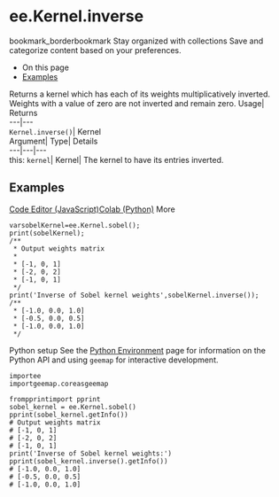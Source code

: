 
#  ee.Kernel.inverse 
bookmark_borderbookmark Stay organized with collections  Save and categorize content based on your preferences. 
  * On this page
  * [Examples](https://developers.google.com/earth-engine/apidocs/ee-kernel-inverse#examples)


Returns a kernel which has each of its weights multiplicatively inverted. Weights with a value of zero are not inverted and remain zero. 
Usage| Returns  
---|---  
`Kernel.inverse()`| Kernel  
Argument| Type| Details  
---|---|---  
this: `kernel`| Kernel| The kernel to have its entries inverted.  
## Examples
[Code Editor (JavaScript)](https://developers.google.com/earth-engine/apidocs/ee-kernel-inverse#code-editor-javascript-sample)[Colab (Python)](https://developers.google.com/earth-engine/apidocs/ee-kernel-inverse#colab-python-sample) More
```
varsobelKernel=ee.Kernel.sobel();
print(sobelKernel);
/**
 * Output weights matrix
 *
 * [-1, 0, 1]
 * [-2, 0, 2]
 * [-1, 0, 1]
 */
print('Inverse of Sobel kernel weights',sobelKernel.inverse());
/**
 * [-1.0, 0.0, 1.0]
 * [-0.5, 0.0, 0.5]
 * [-1.0, 0.0, 1.0]
 */
```
Python setup
See the [ Python Environment](https://developers.google.com/earth-engine/guides/python_install) page for information on the Python API and using `geemap` for interactive development.
```
importee
importgeemap.coreasgeemap
```
```
frompprintimport pprint
sobel_kernel = ee.Kernel.sobel()
pprint(sobel_kernel.getInfo())
# Output weights matrix
# [-1, 0, 1]
# [-2, 0, 2]
# [-1, 0, 1]
print('Inverse of Sobel kernel weights:')
pprint(sobel_kernel.inverse().getInfo())
# [-1.0, 0.0, 1.0]
# [-0.5, 0.0, 0.5]
# [-1.0, 0.0, 1.0]
```

